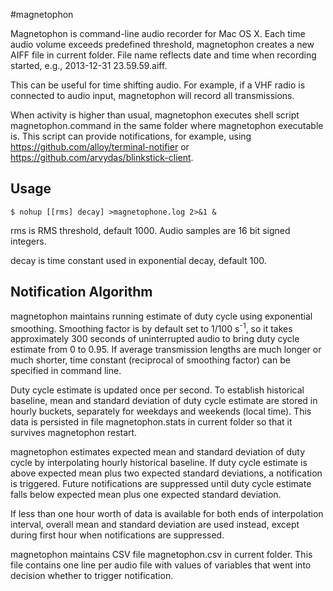 #magnetophon

Magnetophon is command-line audio recorder for Mac OS X. Each time audio volume exceeds
predefined threshold, magnetophon creates a new AIFF file in current folder. File name
reflects date and time when recording started, e.g., 2013-12-31 23.59.59.aiff.

This can be useful for time shifting audio. For example, if a VHF radio is connected to
audio input, magnetophon will record all transmissions.

When activity is higher than usual, magnetophon executes shell script magnetophon.command
in the same folder where magnetophon executable is. This script can provide notifications,
for example, using https://github.com/alloy/terminal-notifier or 
https://github.com/arvydas/blinkstick-client.

## Usage

```
$ nohup [[rms] decay] >magnetophone.log 2>&1 &
```

rms is RMS threshold, default 1000. Audio samples are 16 bit signed integers. 

decay is time constant used in exponential decay, default 100. 

## Notification Algorithm

magnetophon maintains running estimate of duty cycle using exponential smoothing.
Smoothing factor is by default set to 1/100 s<sup>-1</sup>, so it takes approximately
300 seconds of uninterrupted audio to bring duty cycle estimate from 0 to 0.95.
If average transmission lengths are much longer or much shorter, time constant
(reciprocal of smoothing factor) can be specified in command line.

Duty cycle estimate is updated once per second. To establish historical baseline, mean
and standard deviation of duty cycle estimate are stored in hourly buckets, separately
for weekdays and weekends (local time). This data is persisted in file magnetophon.stats
in current folder so that it survives magnetophon restart.

magnetophon estimates expected mean and standard deviation of duty cycle by interpolating 
hourly historical baseline. If duty cycle estimate is above expected mean plus two 
expected standard deviations, a notification is triggered. Future notifications are 
suppressed until duty cycle estimate falls below expected mean plus one expected 
standard deviation.

If less than one hour worth of data is available for both ends of interpolation interval,
overall mean and standard deviation are used instead, except during first hour when
notifications are suppressed.

magnetophon maintains CSV file magnetophon.csv in current folder. This file contains 
one line per audio file with values of variables that went into decision whether to 
trigger notification.